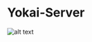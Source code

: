 # Yokai-Server
![alt text](https://github.com/TovarasulTony/Yokai-Server/blob/master/_git_related/images/yokai-server.png?raw=true)
